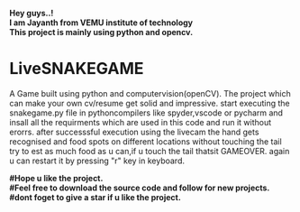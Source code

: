 <b>Hey guys..!<br>
  I am Jayanth from VEMU institute of technology<br>
  This project is mainly using python and opencv.<br></b>
# LiveSNAKEGAME

A Game built using python and computervision(openCV).
The project which can make your own cv/resume get solid and impressive.
start executing the snakegame.py file in pythoncompilers like spyder,vscode or pycharm
and insall all the requirments which are used in this code and run it without erorrs.
after successsful execution using the livecam the hand gets recognised and food spots on different locations without touching the tail 
try to est as much food as u can,if u touch the tail thatsit GAMEOVER.  again u can restart it by pressing "r" key in keyboard.


<b>
#Hope u like the project.<br>
#Feel free to download the source code and follow for new projects.<br>
#dont foget to give a star if u like the project.<b>
